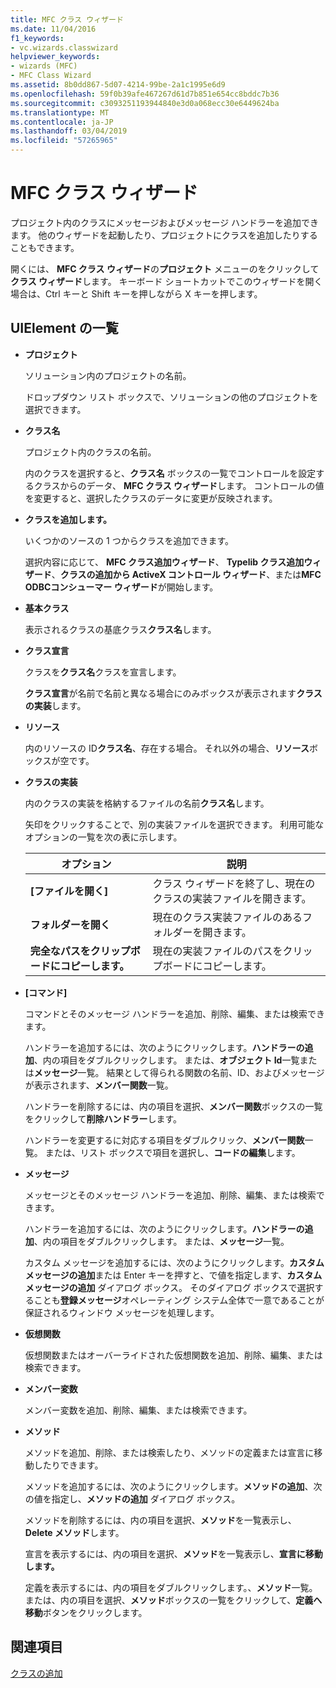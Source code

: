 ```yaml
---
title: MFC クラス ウィザード
ms.date: 11/04/2016
f1_keywords:
- vc.wizards.classwizard
helpviewer_keywords:
- wizards (MFC)
- MFC Class Wizard
ms.assetid: 8b0dd867-5d07-4214-99be-2a1c1995e6d9
ms.openlocfilehash: 59f0b39afe467267d61d7b851e654cc8bddc7b36
ms.sourcegitcommit: c3093251193944840e3d0a068ecc30e6449624ba
ms.translationtype: MT
ms.contentlocale: ja-JP
ms.lasthandoff: 03/04/2019
ms.locfileid: "57265965"
---
```

# <a name="mfc-class-wizard"></a>MFC クラス ウィザード

プロジェクト内のクラスにメッセージおよびメッセージ ハンドラーを追加できます。 他のウィザードを起動したり、プロジェクトにクラスを追加したりすることもできます。

開くには、 **MFC クラス ウィザード**の**プロジェクト** メニューのをクリックして**クラス ウィザード**します。 キーボード ショートカットでこのウィザードを開く場合は、Ctrl キーと Shift キーを押しながら X キーを押します。

## <a name="uielement-list"></a>UIElement の一覧

- **プロジェクト**

   ソリューション内のプロジェクトの名前。

   ドロップダウン リスト ボックスで、ソリューションの他のプロジェクトを選択できます。

- **クラス名**

   プロジェクト内のクラスの名前。

   内のクラスを選択すると、**クラス名** ボックスの一覧でコントロールを設定するクラスからのデータ、 **MFC クラス ウィザード**します。 コントロールの値を変更すると、選択したクラスのデータに変更が反映されます。

- **クラスを追加します。**

   いくつかのソースの 1 つからクラスを追加できます。

   選択内容に応じて、 **MFC クラス追加ウィザード**、 **Typelib クラス追加ウィザード**、**クラスの追加から ActiveX コントロール ウィザード**、または**MFC ODBCコンシューマー ウィザード**が開始します。

- **基本クラス**

   表示されるクラスの基底クラス**クラス名**します。

- **クラス宣言**

   クラスを**クラス名**クラスを宣言します。

   **クラス宣言**が名前で名前と異なる場合にのみボックスが表示されます**クラスの実装**します。

- **リソース**

   内のリソースの ID**クラス名**、存在する場合。 それ以外の場合、**リソース**ボックスが空です。

- **クラスの実装**

   内のクラスの実装を格納するファイルの名前**クラス名**します。

   矢印をクリックすることで、別の実装ファイルを選択できます。 利用可能なオプションの一覧を次の表に示します。

   |オプション|説明|
   |------------|-----------------|
   |**[ファイルを開く]**|クラス ウィザードを終了し、現在のクラスの実装ファイルを開きます。|
   |**フォルダーを開く**|現在のクラス実装ファイルのあるフォルダーを開きます。|
   |**完全なパスをクリップボードにコピーします。**|現在の実装ファイルのパスをクリップボードにコピーします。|

- **[コマンド]**

   コマンドとそのメッセージ ハンドラーを追加、削除、編集、または検索できます。

   ハンドラーを追加するには、次のようにクリックします。**ハンドラーの追加**、内の項目をダブルクリックします。 または、**オブジェクト Id**一覧または**メッセージ**一覧。 結果として得られる関数の名前、ID、およびメッセージが表示されます、**メンバー関数**一覧。

   ハンドラーを削除するには、内の項目を選択、**メンバー関数**ボックスの一覧をクリックして**削除ハンドラー**します。

   ハンドラーを変更するに対応する項目をダブルクリック、**メンバー関数**一覧。 または、リスト ボックスで項目を選択し、**コードの編集**します。

- **メッセージ**

   メッセージとそのメッセージ ハンドラーを追加、削除、編集、または検索できます。

   ハンドラーを追加するには、次のようにクリックします。**ハンドラーの追加**、内の項目をダブルクリックします。 または、**メッセージ**一覧。

   カスタム メッセージを追加するには、次のようにクリックします。**カスタム メッセージの追加**または Enter キーを押すと、で値を指定します、**カスタム メッセージの追加** ダイアログ ボックス。 そのダイアログ ボックスで選択することも**登録メッセージ**オペレーティング システム全体で一意であることが保証されるウィンドウ メッセージを処理します。

- **仮想関数**

   仮想関数またはオーバーライドされた仮想関数を追加、削除、編集、または検索できます。

- **メンバー変数**

   メンバー変数を追加、削除、編集、または検索できます。

- **メソッド**

   メソッドを追加、削除、または検索したり、メソッドの定義または宣言に移動したりできます。

   メソッドを追加するには、次のようにクリックします。**メソッドの追加**、次の値を指定し、**メソッドの追加** ダイアログ ボックス。

   メソッドを削除するには、内の項目を選択、**メソッド**を一覧表示し、 **Delete メソッド**します。

   宣言を表示するには、内の項目を選択、**メソッド**を一覧表示し、**宣言に移動します。**

   定義を表示するには、内の項目をダブルクリックします。、**メソッド**一覧。 または、内の項目を選択、**メソッド**ボックスの一覧をクリックして、**定義へ移動**ボタンをクリックします。

## <a name="see-also"></a>関連項目

[クラスの追加](../../ide/adding-a-class-visual-cpp.md)
